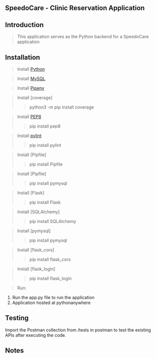 ## SpeedoCare - Clinic Reservation Application

## Introduction

> This application serves as the Python backend for a SpeedoCare application

## Installation

> Install [Python](https://www.python.org/)

> Install [MySQL](https://www.mysql.com/)

> Install [Pipenv](https://pipenv.pypa.io/en/latest/)

> Install [coverage]
>> python3 -m pip install coverage

> Install [PEP8](https://dev.to/j0nimost/setting-up-pep8-and-pylint-on-vs-code-34h)
>> pip install pep8

> Install [pylint](https://dev.to/j0nimost/setting-up-pep8-and-pylint-on-vs-code-34h)
>> pip install pylint

> Install [Pipfile]
>> pip install Pipfile

> Install [Pipfile]
>> pip install pymysql

> Install [Flask]
>> pip install Flask

> Install [SQLAlchemy]
>> pip install SQLAlchemy

> Install [pymysql]
>> pip install pymysql

> Install [flask_cors]
>> pip install flask_cors

> Install [flask_login]
>> pip install flask_login

> Run:
1. Run the app.py file to run the application
2. Application hosted at pythonanywhere

## Testing
Import the Postman collection from /tests in postman to test the existing APIs after executing the code.

## Notes

